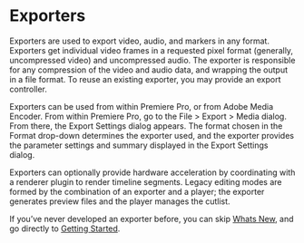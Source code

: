 # Exporters

Exporters are used to export video, audio, and markers in any format. Exporters get individual video frames in a requested pixel format (generally, uncompressed video) and uncompressed audio. The exporter is responsible for any compression of the video and audio data, and wrapping the output in a file format. To reuse an existing exporter, you may provide an export controller.

Exporters can be used from within Premiere Pro, or from Adobe Media Encoder. From within Premiere Pro, go to the File > Export > Media dialog. From there, the Export Settings dialog appears. The format chosen in the Format drop-down determines the exporter used, and the exporter provides the parameter settings and summary displayed in the Export Settings dialog.

Exporters can optionally provide hardware acceleration by coordinating with a renderer plugin to render timeline segments. Legacy editing modes are formed by the combination of an exporter and a player; the exporter generates preview files and the player manages the cutlist.

If you’ve never developed an exporter before, you can skip [Whats New](whats-new.md#exporters-whats-new), and go directly to [Getting Started](getting-started.md#exporters-getting-started).
